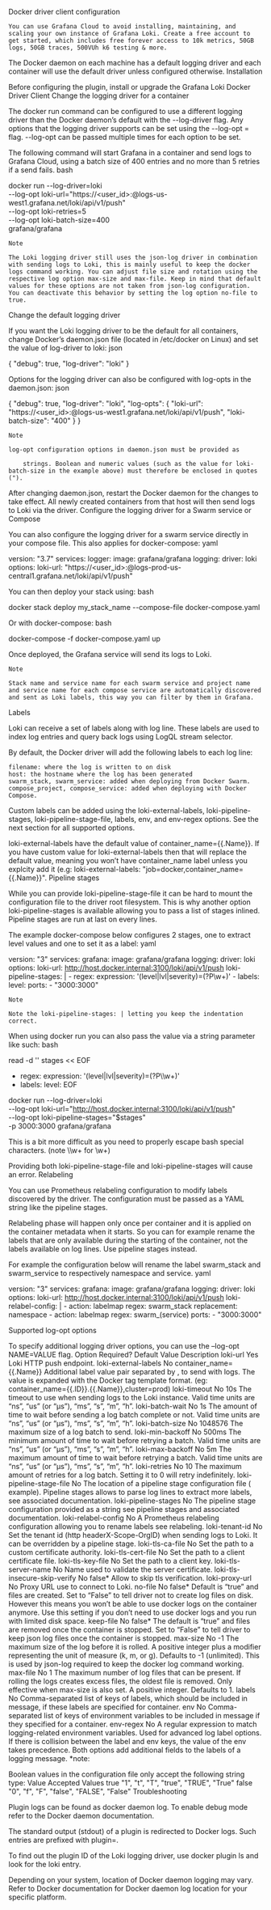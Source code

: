 Docker driver client configuration

    You can use Grafana Cloud to avoid installing, maintaining, and scaling your own instance of Grafana Loki. Create a free account to get started, which includes free forever access to 10k metrics, 50GB logs, 50GB traces, 500VUh k6 testing & more.

The Docker daemon on each machine has a default logging driver and each container will use the default driver unless configured otherwise.
Installation

Before configuring the plugin, install or upgrade the Grafana Loki Docker Driver Client
Change the logging driver for a container

The docker run command can be configured to use a different logging driver than the Docker daemon’s default with the --log-driver flag. Any options that the logging driver supports can be set using the --log-opt <NAME>=<VALUE> flag. --log-opt can be passed multiple times for each option to be set.

The following command will start Grafana in a container and send logs to Grafana Cloud, using a batch size of 400 entries and no more than 5 retries if a send fails.
bash

docker run --log-driver=loki \
    --log-opt loki-url="https://<user_id>:<password>@logs-us-west1.grafana.net/loki/api/v1/push" \
    --log-opt loki-retries=5 \
    --log-opt loki-batch-size=400 \
    grafana/grafana

    Note

    The Loki logging driver still uses the json-log driver in combination with sending logs to Loki, this is mainly useful to keep the docker logs command working. You can adjust file size and rotation using the respective log option max-size and max-file. Keep in mind that default values for these options are not taken from json-log configuration. You can deactivate this behavior by setting the log option no-file to true.

Change the default logging driver

If you want the Loki logging driver to be the default for all containers, change Docker’s daemon.json file (located in /etc/docker on Linux) and set the value of log-driver to loki:
json

{
  "debug": true,
  "log-driver": "loki"
}

Options for the logging driver can also be configured with log-opts in the daemon.json:
json

{
  "debug": true,
  "log-driver": "loki",
  "log-opts": {
    "loki-url": "https://<user_id>:<password>@logs-us-west1.grafana.net/loki/api/v1/push",
    "loki-batch-size": "400"
  }
}

    Note

    log-opt configuration options in daemon.json must be provided as

        strings. Boolean and numeric values (such as the value for loki-batch-size in the example above) must therefore be enclosed in quotes (").

After changing daemon.json, restart the Docker daemon for the changes to take effect. All newly created containers from that host will then send logs to Loki via the driver.
Configure the logging driver for a Swarm service or Compose

You can also configure the logging driver for a swarm service directly in your compose file. This also applies for docker-compose:
yaml

version: "3.7"
services:
  logger:
    image: grafana/grafana
    logging:
      driver: loki
      options:
        loki-url: "https://<user_id>:<password>@logs-prod-us-central1.grafana.net/loki/api/v1/push"

You can then deploy your stack using:
bash

docker stack deploy my_stack_name --compose-file docker-compose.yaml

Or with docker-compose:
bash

docker-compose -f docker-compose.yaml up

Once deployed, the Grafana service will send its logs to Loki.

    Note

    Stack name and service name for each swarm service and project name and service name for each compose service are automatically discovered and sent as Loki labels, this way you can filter by them in Grafana.

Labels

Loki can receive a set of labels along with log line. These labels are used to index log entries and query back logs using LogQL stream selector.

By default, the Docker driver will add the following labels to each log line:

    filename: where the log is written to on disk
    host: the hostname where the log has been generated
    swarm_stack, swarm_service: added when deploying from Docker Swarm.
    compose_project, compose_service: added when deploying with Docker Compose.

Custom labels can be added using the loki-external-labels, loki-pipeline-stages, loki-pipeline-stage-file, labels, env, and env-regex options. See the next section for all supported options.

loki-external-labels have the default value of container_name={{.Name}}. If you have custom value for loki-external-labels then that will replace the default value, meaning you won’t have container_name label unless you explcity add it (e.g: loki-external-labels: "job=docker,container_name={{.Name}}".
Pipeline stages

While you can provide loki-pipeline-stage-file it can be hard to mount the configuration file to the driver root filesystem. This is why another option loki-pipeline-stages is available allowing you to pass a list of stages inlined. Pipeline stages are run at last on every lines.

The example docker-compose below configures 2 stages, one to extract level values and one to set it as a label:
yaml

version: "3"
services:
  grafana:
    image: grafana/grafana
    logging:
      driver: loki
      options:
        loki-url: http://host.docker.internal:3100/loki/api/v1/push
        loki-pipeline-stages: |
          - regex:
              expression: '(level|lvl|severity)=(?P<level>\w+)'
          - labels:
              level:
    ports:
      - "3000:3000"

    Note

    Note the loki-pipeline-stages: | letting you keep the indentation correct.

When using docker run you can also pass the value via a string parameter like such:
bash

read -d '' stages << EOF
- regex:
     expression: '(level|lvl|severity)=(?P<level>\\\w+)'
- labels:
    level:
EOF

docker run --log-driver=loki \
    --log-opt loki-url="http://host.docker.internal:3100/loki/api/v1/push" \
    --log-opt loki-pipeline-stages="$stages" \
    -p 3000:3000 grafana/grafana

This is a bit more difficult as you need to properly escape bash special characters. (note \\\w+ for \w+)

Providing both loki-pipeline-stage-file and loki-pipeline-stages will cause an error.
Relabeling

You can use Prometheus relabeling configuration to modify labels discovered by the driver. The configuration must be passed as a YAML string like the pipeline stages.

Relabeling phase will happen only once per container and it is applied on the container metadata when it starts. So you can for example rename the labels that are only available during the starting of the container, not the labels available on log lines. Use pipeline stages instead.

For example the configuration below will rename the label swarm_stack and swarm_service to respectively namespace and service.
yaml

version: "3"
services:
  grafana:
    image: grafana/grafana
    logging:
      driver: loki
      options:
        loki-url: http://host.docker.internal:3100/loki/api/v1/push
        loki-relabel-config: |
          - action: labelmap
            regex: swarm_stack
            replacement: namespace
          - action: labelmap
            regex: swarm_(service)
    ports:
      - "3000:3000"

Supported log-opt options

To specify additional logging driver options, you can use the –log-opt NAME=VALUE flag.
Option	Required?	Default Value	Description
loki-url	Yes		Loki HTTP push endpoint.
loki-external-labels	No	container_name={{.Name}}	Additional label value pair separated by , to send with logs. The value is expanded with the Docker tag template format. (eg: container_name={{.ID}}.{{.Name}},cluster=prod)
loki-timeout	No	10s	The timeout to use when sending logs to the Loki instance. Valid time units are “ns”, “us” (or “µs”), “ms”, “s”, “m”, “h”.
loki-batch-wait	No	1s	The amount of time to wait before sending a log batch complete or not. Valid time units are “ns”, “us” (or “µs”), “ms”, “s”, “m”, “h”.
loki-batch-size	No	1048576	The maximum size of a log batch to send.
loki-min-backoff	No	500ms	The minimum amount of time to wait before retrying a batch. Valid time units are “ns”, “us” (or “µs”), “ms”, “s”, “m”, “h”.
loki-max-backoff	No	5m	The maximum amount of time to wait before retrying a batch. Valid time units are “ns”, “us” (or “µs”), “ms”, “s”, “m”, “h”.
loki-retries	No	10	The maximum amount of retries for a log batch. Setting it to 0 will retry indefinitely.
loki-pipeline-stage-file	No		The location of a pipeline stage configuration file ( example). Pipeline stages allows to parse log lines to extract more labels, see associated documentation.
loki-pipeline-stages	No		The pipeline stage configuration provided as a string see pipeline stages and associated documentation.
loki-relabel-config	No		A Prometheus relabeling configuration allowing you to rename labels see relabeling.
loki-tenant-id	No		Set the tenant id (http headerX-Scope-OrgID) when sending logs to Loki. It can be overridden by a pipeline stage.
loki-tls-ca-file	No		Set the path to a custom certificate authority.
loki-tls-cert-file	No		Set the path to a client certificate file.
loki-tls-key-file	No		Set the path to a client key.
loki-tls-server-name	No		Name used to validate the server certificate.
loki-tls-insecure-skip-verify	No	false*	Allow to skip tls verification.
loki-proxy-url	No		Proxy URL use to connect to Loki.
no-file	No	false*	Default is “true” and files are created. Set to “False” to tell driver not to create log files on disk. However this means you won’t be able to use docker logs on the container anymore. Use this setting if you don’t need to use docker logs and you run with limited disk space.
keep-file	No	false*	The default is “true” and files are removed once the container is stopped. Set to “False” to tell driver to keep json log files once the container is stopped.
max-size	No	-1	The maximum size of the log before it is rolled. A positive integer plus a modifier representing the unit of measure (k, m, or g). Defaults to -1 (unlimited). This is used by json-log required to keep the docker log command working.
max-file	No	1	The maximum number of log files that can be present. If rolling the logs creates excess files, the oldest file is removed. Only effective when max-size is also set. A positive integer. Defaults to 1.
labels	No		Comma-separated list of keys of labels, which should be included in message, if these labels are specified for container.
env	No		Comma-separated list of keys of environment variables to be included in message if they specified for a container.
env-regex	No		A regular expression to match logging-related environment variables. Used for advanced log label options. If there is collision between the label and env keys, the value of the env takes precedence. Both options add additional fields to the labels of a logging message.
*note:

Boolean values in the configuration file only accept the following string type:
Value	Accepted Values
true	"1", "t", "T", "true", "TRUE", "True"
false	"0", "f", "F", "false", "FALSE", "False"
Troubleshooting

Plugin logs can be found as docker daemon log. To enable debug mode refer to the Docker daemon documentation.

The standard output (stdout) of a plugin is redirected to Docker logs. Such entries are prefixed with plugin=.

To find out the plugin ID of the Loki logging driver, use docker plugin ls and look for the loki entry.

Depending on your system, location of Docker daemon logging may vary. Refer to Docker documentation for Docker daemon log location for your specific platform.
